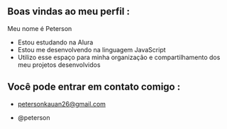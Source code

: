 ## Boas vindas ao meu perfil :

Meu nome é Peterson

- Estou estudando na Alura
- Estou me desenvolvendo na linguagem JavaScript
- Utilizo esse espaço para minha organização e compartilhamento dos meu projetos desenvolvidos

## Você pode entrar em contato comigo :

- petersonkauan26@gmail.com

- @peterson
